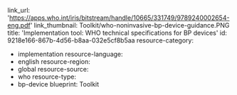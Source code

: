 link_url: 'https://apps.who.int/iris/bitstream/handle/10665/331749/9789240002654-eng.pdf'
link_thumbnail: Toolkit/who-noninvasive-bp-device-guidance.PNG
title: 'Implementation tool: WHO technical specifications for BP devices'
id: 9218e166-867b-4d56-b8aa-032e5cf8b5aa
resource-category:
  - implementation
resource-language:
  - english
resource-region:
  - global
resource-source:
  - who
resource-type:
  - bp-device
blueprint: Toolkit
